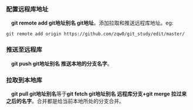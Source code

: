 ###  配置远程库地址
&emsp;**git remote add git地址别名 git地址**。添加拉取和推送远程库地址。eg:
```
git remote add origin https://github.com/zqw0/git_study/edit/master/
```
### 推送至远程库
&emsp;**git push git地址别名 推送本地的分支名字**。
### 拉取到本地库
&emsp;**git pull git地址别名**等于**git fetch git地址别名 远程库分支+git merge 拉过来之后的名字**。合并都是给当前本地所处的分支合并。
